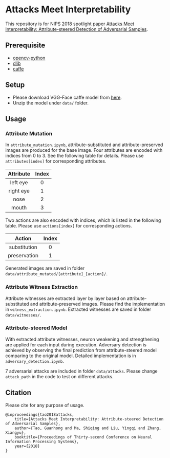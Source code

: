 # Attacks Meet Interpretability

This repository is for NIPS 2018 spotlight paper [Attacks Meet Interpretability: Attribute-steered Detection of Adversarial Samples](https://arxiv.org/abs/1810.11580).

## Prerequisite

* [opencv-python](https://pypi.org/project/opencv-python/)
* [dlib](https://pypi.org/project/dlib/)
* [caffe](http://caffe.berkeleyvision.org/)

## Setup

* Please download VGG-Face caffe model from [here](http://www.robots.ox.ac.uk/~vgg/software/vgg_face/).
* Unzip the model under `data/` folder.

## Usage

### Attribute Mutation

In `attribute_mutation.ipynb`, attribute-substituted and attribute-preserved images are produced for the base image. Four attributes are encoded with indices from 0 to 3. See the following table for details. Please use `attributes[index]` for corresponding attributes.

| Attribute | Index |
|:---------:|:-----:|
| left eye  |   0   |
| right eye |   1   |
| nose      |   2   |
| mouth     |   3   |

Two actions are also encoded with indices, which is listed in the following table. Please use `actions[index]` for corresponding actions.

|    Action    | Index |
|:------------:|:-----:|
| substitution |   0   |
| preservation |   1   |

Generated images are saved in folder `data/attribute_mutated/[attribute]_[action]/`.

### Attribute Witness Extraction

Attribute witnesses are extracted layer by layer based on attribute-substituted and attribute-preserved images. Please find the implementation in `witness_extraction.ipynb`. Extracted witnesses are saved in folder `data/witnesses/`.

### Attribute-steered Model

With extracted attribute witnesses, neuron weakening and strengthening are applied for each input during execution. Adversary detection is achieved by observing the final prediction from attribute-steered model comparing to the original model. Detailed implementation is in `adversary_detection.ipynb`.

7 adversarial attacks are included in folder `data/attacks`. Please change `attack_path` in the code to test on different attacks.

## Citation

Please cite for any purpose of usage.

    @inproceedings{tao2018attacks,
        title={Attacks Meet Interpretability: Attribute-steered Detection of Adversarial Samples},
        author={Tao, Guanhong and Ma, Shiqing and Liu, Yingqi and Zhang, Xiangyu},
        booktitle={Proceedings of Thirty-second Conference on Neural Information Processing Systems},
        year={2018}
    }
